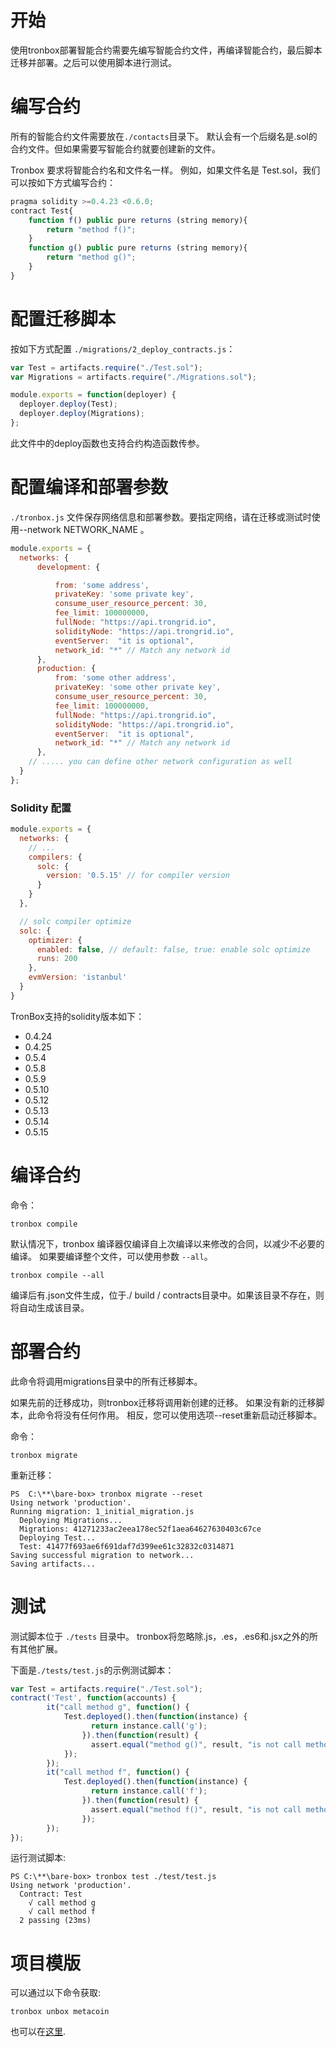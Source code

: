 # 开始

使用tronbox部署智能合约需要先编写智能合约文件，再编译智能合约，最后脚本迁移并部署。之后可以使用脚本进行测试。

# 编写合约

所有的智能合约文件需要放在`./contacts`目录下。 默认会有一个后缀名是.sol的合约文件。但如果需要写智能合约就要创建新的文件。 

Tronbox 要求将智能合约名和文件名一样。 例如，如果文件名是 Test.sol，我们可以按如下方式编写合约：
```js
pragma solidity >=0.4.23 <0.6.0;
contract Test{
    function f() public pure returns (string memory){
        return "method f()";
    }
    function g() public pure returns (string memory){
        return "method g()";
    }
}
```

# 配置迁移脚本

按如下方式配置 `./migrations/2_deploy_contracts.js`：

```javascript
var Test = artifacts.require("./Test.sol");
var Migrations = artifacts.require("./Migrations.sol");

module.exports = function(deployer) {
  deployer.deploy(Test);
  deployer.deploy(Migrations);
};
```
此文件中的deploy函数也支持合约构造函数传参。

# 配置编译和部署参数
`./tronbox.js` 文件保存网络信息和部署参数。要指定网络，请在迁移或测试时使用--network NETWORK_NAME 。

```javascript
module.exports = {
  networks: {
      development: {

          from: 'some address',
          privateKey: 'some private key',
          consume_user_resource_percent: 30,
          fee_limit: 100000000,
          fullNode: "https://api.trongrid.io",
          solidityNode: "https://api.trongrid.io",
          eventServer:  "it is optional",
          network_id: "*" // Match any network id
      },
      production: {
          from: 'some other address',
          privateKey: 'some other private key',
          consume_user_resource_percent: 30,
          fee_limit: 100000000,
          fullNode: "https://api.trongrid.io",
          solidityNode: "https://api.trongrid.io",
          eventServer:  "it is optional",
          network_id: "*" // Match any network id
      },
    // ..... you can define other network configuration as well
  }
};
```

### Solidity 配置

```js
module.exports = {
  networks: {
    // ...
    compilers: {
      solc: {
        version: '0.5.15' // for compiler version
      }
    }
  },

  // solc compiler optimize
  solc: {
    optimizer: {
      enabled: false, // default: false, true: enable solc optimize
      runs: 200
    },
    evmVersion: 'istanbul'
  }
}
```
TronBox支持的solidity版本如下：

- 0.4.24
- 0.4.25
- 0.5.4
- 0.5.8
- 0.5.9
- 0.5.10
- 0.5.12
- 0.5.13
- 0.5.14
- 0.5.15

# 编译合约

命令：
```shell
tronbox compile
```

默认情况下，tronbox 编译器仅编译自上次编译以来修改的合同，以减少不必要的编译。 
如果要编译整个文件，可以使用参数 `--all`。
```shell
tronbox compile --all
```

编译后有.json文件生成，位于./ build / contracts目录中。如果该目录不存在，则将自动生成该目录。

# 部署合约

此命令将调用migrations目录中的所有迁移脚本。  

如果先前的迁移成功，则tronbox迁移将调用新创建的迁移。 如果没有新的迁移脚本，此命令将没有任何作用。 相反，您可以使用选项--reset重新启动迁移脚本。 

命令：
```shell
tronbox migrate
```
重新迁移：
```shell
PS  C:\**\bare-box> tronbox migrate --reset 
Using network 'production'.
Running migration: 1_initial_migration.js
  Deploying Migrations...
  Migrations: 41271233ac2eea178ec52f1aea64627630403c67ce
  Deploying Test...
  Test: 41477f693ae6f691daf7d399ee61c32832c0314871
Saving successful migration to network...
Saving artifacts...
```
# 测试

测试脚本位于 `./tests` 目录中。 tronbox将忽略除.js，.es，.es6和.jsx之外的所有其他扩展。
 
下面是`./tests/test.js`的示例测试脚本：
```js
var Test = artifacts.require("./Test.sol");
contract('Test', function(accounts) {
        it("call method g", function() {
            Test.deployed().then(function(instance) {
                  return instance.call('g');
                }).then(function(result) {
                  assert.equal("method g()", result, "is not call method g");
            });
        });
        it("call method f", function() {
            Test.deployed().then(function(instance) {
                  return instance.call('f');
                }).then(function(result) {
                  assert.equal("method f()", result, "is not call method f");
                });
        });
});
```

运行测试脚本:

```shell
PS C:\**\bare-box> tronbox test ./test/test.js 
Using network 'production'.
  Contract: Test
    √ call method g
    √ call method f
  2 passing (23ms)
```

# 项目模版
可以通过以下命令获取:
```shell
tronbox unbox metacoin
```
也可以在[这里](https://github.com/sullof/metacoin-box).